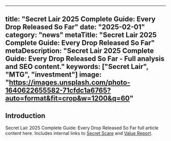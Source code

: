 
---
title: "Secret Lair 2025 Complete Guide: Every Drop Released So Far"
date: "2025-02-01"
category: "news"
metaTitle: "Secret Lair 2025 Complete Guide: Every Drop Released So Far"
metaDescription: "Secret Lair 2025 Complete Guide: Every Drop Released So Far - Full analysis and SEO content."
keywords: ["Secret Lair", "MTG", "investment"]
image: "https://images.unsplash.com/photo-1640622655582-71cfdc1a6765?auto=format&fit=crop&w=1200&q=60"
---

<h2>Introduction</h2>
<p>Secret Lair 2025 Complete Guide: Every Drop Released So Far full article content here. Includes internal links to <a href='/drops/secret-scare'>Secret Scare</a> and <a href='/investment/secret-lair-2025-value-report'>Value Report</a>.</p>
